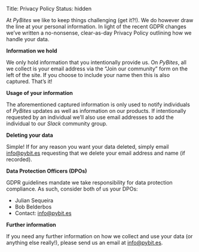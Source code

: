 Title: Privacy Policy
Status: hidden

<p>At <i>PyBites</i> we like to keep things challenging (get it?!). We do however draw the line at your personal information. In light of the recent GDPR changes we’ve written a no-nonsense, clear-as-day Privacy Policy outlining how we handle your data.

<p><strong>Information we hold</strong></p>

<p>We only hold information that you intentionally provide us. On <i>PyBites</i>, all we collect is your email address via the “Join our community” form on the left of the site. If you choose to include your name then this is also captured. That’s it!


<p><strong>Usage of your information</strong></p>

<p>The aforementioned captured information is only used to notify individuals of <i>PyBites</i> updates as well as information on our products.
If intentionally requested by an individual we’ll also use email addresses to add the individual to our <i>Slack</i> community group.


<p><strong>Deleting your data</strong></p>

<p>Simple! If for any reason you want your data deleted, simply email <a href="mailto:info@pybit.es">info@pybit.es</a> requesting that we delete your email address and name (if recorded).


<p><strong>Data Protection Officers (DPOs)</strong></p>

<p>GDPR guidelines mandate we take responsibility for data protection compliance. As such, consider both of us your DPOs:

<ul>
  <li>Julian Sequeira</li>
  <li>Bob Belderbos</li>
  <li>Contact: <a href="mailto:info@pybit.es">info@pybit.es</a></li>
</ul>


<p><strong>Further information</strong></p>

<p>If you need any further information on how we collect and use your data (or anything else really!), please send us an email at <a href="mailto:info@pybit.es">info@pybit.es</a>.

